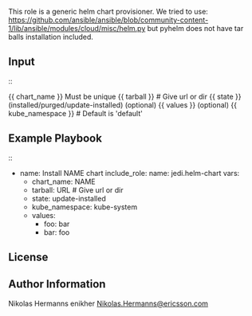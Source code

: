 This role is a generic helm chart provisioner. We tried to use:
https://github.com/ansible/ansible/blob/community-content-1/lib/ansible/modules/cloud/misc/helm.py
but pyhelm does not have tar balls installation included.

Input
----------------
::

{{ chart_name }}
    Must be unique
{{ tarball }} # Give url or dir
{{ state }} (installed/purged/update-installed)
(optional) {{ values }}
(optional) {{ kube_namespace }} # Default is 'default'

Example Playbook
----------------
::

- name: Install NAME chart
  include_role:
    name: jedi.helm-chart
  vars:
    - chart_name: NAME
    - tarball: URL # Give url or dir
    - state: update-installed
    - kube_namespace: kube-system
    - values:
      - foo: bar
      - bar: foo

License
-------

Author Information
------------------

Nikolas Hermanns enikher Nikolas.Hermanns@ericsson.com
